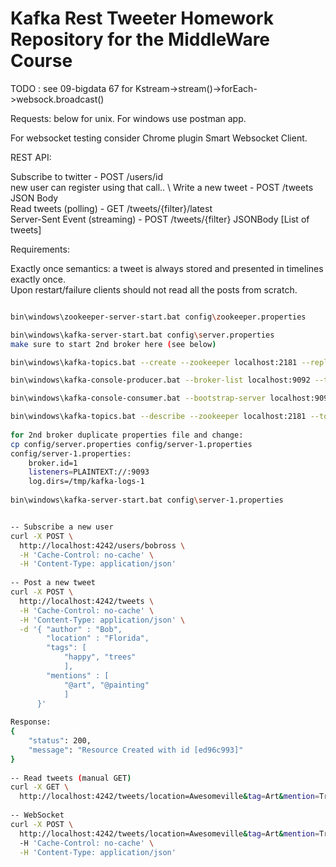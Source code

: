 # Kafka Rest Tweeter Homework Repository for the MiddleWare Course

TODO : see 09-bigdata 67 for Kstream->stream()->forEach->websock.broadcast()

Requests: below for unix. For windows use postman app.

For websocket testing consider Chrome plugin Smart Websocket Client.

REST API:

Subscribe to twitter - POST /users/id \
new user can register using that call.. \ 
Write a new tweet - POST /tweets JSON Body \
Read tweets (polling) - GET /tweets/{filter}/latest \
Server-Sent Event (streaming) - POST /tweets/{filter} JSONBody [List of tweets]

Requirements:

Exactly once semantics: a tweet is always stored and presented in timelines exactly once. \
Upon restart/failure clients should not read all the posts from scratch.

```bash

bin\windows\zookeeper-server-start.bat config\zookeeper.properties

bin\windows\kafka-server-start.bat config\server.properties
make sure to start 2nd broker here (see below)

bin\windows\kafka-topics.bat --create --zookeeper localhost:2181 --replication-factor 2 --partitions 1 --topic tweeter2

bin\windows\kafka-console-producer.bat --broker-list localhost:9092 --topic tweeter2

bin\windows\kafka-console-consumer.bat --bootstrap-server localhost:9092 --topic tweeter2 --from-beginning

bin\windows\kafka-topics.bat --describe --zookeeper localhost:2181 --topic tweeter2
 
for 2nd broker duplicate properties file and change:
cp config/server.properties config/server-1.properties
config/server-1.properties:
    broker.id=1
    listeners=PLAINTEXT://:9093
    log.dirs=/tmp/kafka-logs-1
 
bin\windows\kafka-server-start.bat config\server-1.properties

```

```bash

-- Subscribe a new user
curl -X POST \
  http://localhost:4242/users/bobross \
  -H 'Cache-Control: no-cache' \
  -H 'Content-Type: application/json'
 
-- Post a new tweet
curl -X POST \
  http://localhost:4242/tweets \
  -H 'Cache-Control: no-cache' \
  -H 'Content-Type: application/json' \
  -d '{	"author" : "Bob",
      	"location" : "Florida",
      	"tags": [
      		"happy", "trees"
      		],
      	"mentions" : [
      		"@art", "@painting"
      		]
      }'
      
Response:
{
    "status": 200,
    "message": "Resource Created with id [ed96c993]"
}
 
-- Read tweets (manual GET)
curl -X GET \
  http://localhost:4242/tweets/location=Awesomeville&tag=Art&mention=Trees
  
-- WebSocket
curl -X POST \
  http://localhost:4242/tweets/location=Awesomeville&tag=Art&mention=Trees \
  -H 'Cache-Control: no-cache' \
  -H 'Content-Type: application/json'
  
```

